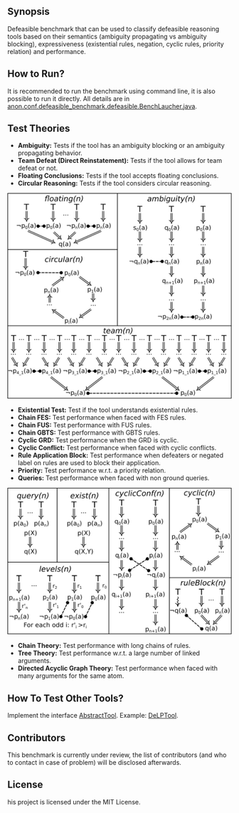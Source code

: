 ## Synopsis

Defeasible benchmark that can be used to classify defeasible reasoning tools based on their semantics (ambiguity propagating vs ambiguity blocking), expressiveness (existential rules, negation, cyclic rules, priority relation) and performance.

## How to Run?

It is recommended to run the benchmark using command line, it is also possible to run it directly. All details are in [anon.conf.defeasible_benchmark.defeasible.BenchLaucher.java](https://github.com/anoConf/Benchmark/blob/master/src/main/java/anon/defeasible/benchmark/BenchLauncher.java). 

## Test Theories

* **Ambiguity:** Tests if the tool has an ambiguity blocking or an ambiguity propagating behavior.
* **Team Defeat (Direct Reinstatement):** Tests if the tool allows for team defeat or not.
* **Floating Conclusions:** Tests if the tool accepts floating conclusions.
* **Circular Reasoning:** Tests if the tool considers circular reasoning.

![Semantics](resources/semantics.png)

* **Existential Test:** Test if the tool understands existential rules.
* **Chain FES:** Test performance when faced with FES rules.
* **Chain FUS:** Test performance with FUS rules.
* **Chain GBTS:** Test performance with GBTS rules.
* **Cyclic GRD:** Test performance when the GRD is cyclic.
* **Cyclic Conflict:** Test performance when faced with cyclic conflicts.
* **Rule Application Block:** Test performance when defeaters or negated label on rules are used to block their application.
* **Priority:** Test performance w.r.t. a priority relation.
* **Queries:** Test performance when faced with non ground queries.

![Expressivness](resources/expressivness.png)

* **Chain Theory:** Test performance with long chains of rules.
* **Tree Theory:** Test performance w.r.t. a large number of linked arguments.
* **Directed Acyclic Graph Theory:** Test performance when faced with many arguments for the same atom.

## How To Test Other Tools?

Implement the interface [AbstractTool](https://github.com/anoConf/Benchmark/blob/master/src/main/java/anon/defeasible/benchmark/tools/AbstractTool.java). Example: [DeLPTool](https://github.com/anoConf/Benchmark/blob/master/src/main/java/anon/defeasible/benchmark/tools/DeLPTool.java).


## Contributors

This benchmark is currently under review, the list of contributors (and who to contact in case of problem) will be disclosed afterwards.

## License

his project is licensed under the MIT License.